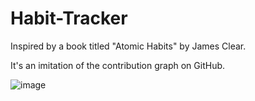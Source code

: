 # Habit-Tracker
Inspired by a book titled "Atomic Habits" by James Clear.

It's an imitation of the contribution graph on GitHub.

![image](https://user-images.githubusercontent.com/24929259/226323263-54ab8024-4296-4f38-906b-762451e96339.png)
